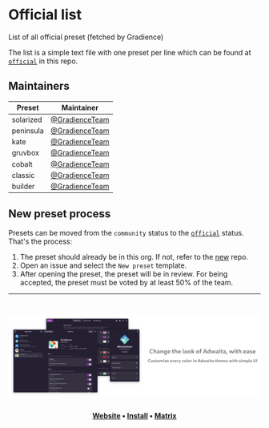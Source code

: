 # Official list
List of all official preset (fetched by Gradience)

The list is a simple text file with one preset per line which can be found at [`official`](/official) in this repo.

## Maintainers

Preset     | Maintainer
-----------|---------------------------------------------------
solarized  | [@GradienceTeam](https://github.com/GradienceTeam)
peninsula  | [@GradienceTeam](https://github.com/GradienceTeam)
kate       | [@GradienceTeam](https://github.com/GradienceTeam)
gruvbox    | [@GradienceTeam](https://github.com/GradienceTeam)
cobalt     | [@GradienceTeam](https://github.com/GradienceTeam)
classic    | [@GradienceTeam](https://github.com/GradienceTeam)
builder    | [@GradienceTeam](https://github.com/GradienceTeam)

## New preset process

Presets can be moved from the `community` status to the [`official`](/official) status. That's the process:

1. The preset should already be in this org. If not, refer to the [new](https://github.com/gradience-presets/new) repo.
2. Open an issue and select the `New preset` template.
3. After opening the preset, the preset will be in review. For being accepted, the preset must be voted by at least 50% of the team.

---

<div align="center">
  <a href="https://github.com/GradienceTeam/Gradience">
    <h1>
      <img src="https://github.com/GradienceTeam/Design/blob/main/Covers/cover.png"/>
    </h1>
  </a>
  <h4>
    <p>
      <a href="https://gradienceteam.github.io/">Website</a> •
      <a href="https://github.com/GradienceTeam/Gradience/tree/main#building-and-installing">Install</a> •
      <a href="https://matrix.to/#/#Gradience:matrix.org">Matrix</a>
    </p>
  </h4>
</div>
